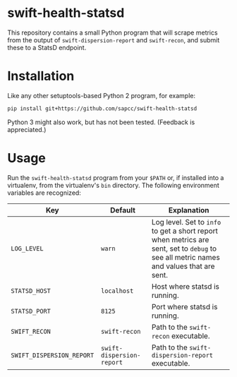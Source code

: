 # swift-health-statsd

This repository contains a small Python program that will scrape metrics from
the output of `swift-dispersion-report` and `swift-recon`, and submit these to
a StatsD endpoint.

# Installation

Like any other setuptools-based Python 2 program, for example:

```bash
pip install git+https://github.com/sapcc/swift-health-statsd
```

Python 3 might also work, but has not been tested. (Feedback is appreciated.)

# Usage

Run the `swift-health-statsd` program from your `$PATH` or, if installed into a
virtualenv, from the virtualenv's `bin` directory. The following environment variables are recognized:

| Key | Default | Explanation |
|-----|---------|-------------|
| `LOG_LEVEL` | `warn` | Log level. Set to `info` to get a short report when metrics are sent, set to `debug` to see all metric names and values that are sent. |
| `STATSD_HOST` | `localhost` | Host where statsd is running. |
| `STATSD_PORT` | `8125` | Port where statsd is running. |
| `SWIFT_RECON` | `swift-recon` | Path to the `swift-recon` executable. |
| `SWIFT_DISPERSION_REPORT` | `swift-dispersion-report` | Path to the `swift-dispersion-report` executable. |

